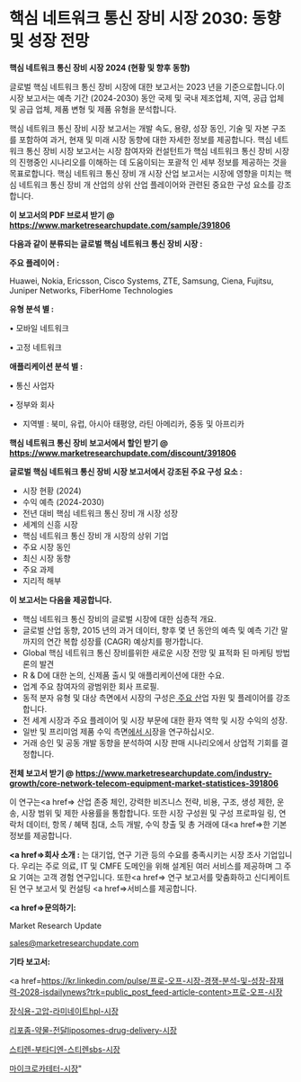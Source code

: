 # 핵심 네트워크 통신 장비 시장 2030: 동향 및 성장 전망

<strong>핵심 네트워크 통신 장비 시장 2024 (현황 및 향후 동향)</strong>

글로벌 핵심 네트워크 통신 장비 시장에 대한 보고서는 2023 년을 기준으로합니다.이 시장 보고서는 예측 기간 (2024-2030) 동안 국제 및 국내 제조업체, 지역, 공급 업체 및 공급 업체, 제품 변형 및 제품 유형을 분석합니다.

핵심 네트워크 통신 장비 시장 보고서는 개발 속도, 용량, 성장 동인, 기술 및 자본 구조를 포함하여 과거, 현재 및 미래 시장 동향에 대한 자세한 정보를 제공합니다. 핵심 네트워크 통신 장비 시장 보고서는 시장 참여자와 컨설턴트가 핵심 네트워크 통신 장비 시장의 진행중인 시나리오를 이해하는 데 도움이되는 포괄적 인 세부 정보를 제공하는 것을 목표로합니다. 핵심 네트워크 통신 장비 개 시장 산업 보고서는 시장에 영향을 미치는 핵심 네트워크 통신 장비 개 산업의 상위 산업 플레이어와 관련된 중요한 구성 요소를 강조합니다.



<strong>이 보고서의 PDF 브로셔 받기 @ <a href=https://www.marketresearchupdate.com/sample/391806>https://www.marketresearchupdate.com/sample/391806</a></strong>



<strong>다음과 같이 분류되는 글로벌 핵심 네트워크 통신 장비 시장 :</strong>



<strong>주요 플레이어 :</strong>

Huawei, Nokia, Ericsson, Cisco Systems, ZTE, Samsung, Ciena, Fujitsu, Juniper Networks, FiberHome Technologies



<strong>유형 분석 별 :</strong>

• 모바일 네트워크

• 고정 네트워크



<strong>애플리케이션 분석 별 :</strong>

• 통신 사업자

• 정부와 회사

<ul>
  <li>지역별 : 북미, 유럽, 아시아 태평양, 라틴 아메리카, 중동 및 아프리카</li>
</ul>


<strong>핵심 네트워크 통신 장비 보고서에서 할인 받기 @ <a href=https://www.marketresearchupdate.com/discount/391806>https://www.marketresearchupdate.com/discount/391806</a></strong>



<strong>글로벌 핵심 네트워크 통신 장비 시장 보고서에서 강조된 주요 구성 요소 :</strong>
<ul>
  <li>시장 현황 (2024)</li>
  <li>수익 예측 (2024-2030)</li>
  <li>전년 대비 핵심 네트워크 통신 장비 개 시장 성장</li>
  <li>세계의 신흥 시장</li>
  <li>핵심 네트워크 통신 장비 개 시장의 상위 기업</li>
  <li>주요 시장 동인</li>
  <li>최신 시장 동향</li>
  <li>주요 과제</li>
  <li>지리적 해부</li>
</ul>


<strong>이 보고서는 다음을 제공합니다.</strong>
<ul>
  <li>핵심 네트워크 통신 장비의 글로벌 시장에 대한 심층적 개요.</li>
  <li>글로벌 산업 동향, 2015 년의 과거 데이터, 향후 몇 년 동안의 예측 및 예측 기간 말까지의 연간 복합 성장률 (CAGR) 예상치를 평가합니다.</li>
  <li>Global 핵심 네트워크 통신 장비를위한 새로운 시장 전망 및 표적화 된 마케팅 방법론의 발견</li>
  <li>R &amp; D에 대한 논의, 신제품 출시 및 애플리케이션에 대한 수요.</li>
  <li>업계 주요 참여자의 광범위한 회사 프로필.</li>
  <li>동적 분자 유형 및 대상 측면에서 시장의 구성은<a href=> 주요 산</a>업 자원 및 플레이어를 강조합니다.</li>
  <li>전 세계 시장과 주요 플레이어 및 시장 부문에 대한 환자 역학 및 시장 수익의 성장.</li>
  <li>일반 및 프리미엄 제품 수익 측면<a href=>에서 시</a>장을 연구하십시오.</li>
  <li>거래 승인 및 공동 개발 동향을 분석하여 시장 판매 시나리오에서 상업적 기회를 결정합니다.</li>
</ul>



<strong>전체 보고서 받기 @ <a href=https://www.marketresearchupdate.com/industry-growth/core-network-telecom-equipment-market-statistices-391806>https://www.marketresearchupdate.com/industry-growth/core-network-telecom-equipment-market-statistices-391806</a></strong>

이 연구는<a href=> 산업 존중</a> 체인, 강력한 비즈니스 전략, 비용, 구조, 생성 제한, 운송, 시장 범위 및 제한 사용률을 통합합니다. 또한 시장 구성원 및 구성 프로파일 링, 연락처 데이터, 항목 / 혜택 침대, 소득 개발, 수익 창출 및 총 거래에 대<a href=>한 기본 </a>정보를 제공합니다.



<strong><a href=>회사 소</a>개 :</strong>
는 대기업, 연구 기관 등의 수요를 충족시키는 시장 조사 기업입니다. 우리는 주로 의료, IT 및 CMFE 도메인을 위해 설계된 여러 서비스를 제공하며 그 주요 기여는 고객 경험 연구입니다. 또한<a href=> 연구 보</a>고서를 맞춤화하고 신디케이트 된 연구 보고서 및 컨설팅 <a href=>서비스</a>를 제공합니다.



<strong><a href=>문의하기:</a></strong>

Market Research Update

sales@marketresearchupdate.com



<strong>기타 보고서:</strong>

<a href=https://kr.linkedin.com/pulse/프로-오프-시장-경쟁-분석-및-성장-잠재력-2028-isdailynews?trk=public_post_feed-article-content>프로-오프-시장</a>

<a href=https://www.linkedin.com/pulse/장식용-고압-라미네이트hpl-시장-규모-및-성장-2023-survey-spotlight-pro-24-analysis/>장식용-고압-라미네이트hpl-시장</a>

<a href=https://www.linkedin.com/pulse/리포좀-약물-전달liposomes-drug-delivery-시장-규모-0ehaf/>리포좀-약물-전달liposomes-drug-delivery-시장</a>

<a href=https://www.linkedin.com/pulse/스티렌-부타디엔-스티렌sbs-시장-진입-전략-및-위험-평가2029년-cedkf/>스티렌-부타디엔-스티렌sbs-시장</a>

<a href=https://www.linkedin.com/pulse/마이크로카테터-시장-동향-및-성장-전망-analytics-alchemy-360-analysis-bj6gf/>마이크로카테터-시장</a>"
